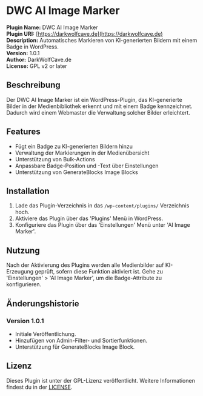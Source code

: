 # DWC AI Image Marker

**Plugin Name:** DWC AI Image Marker  
**Plugin URI:** [https://darkwolfcave.de](https://darkwolfcave.de)  
**Description:** Automatisches Markieren von KI-generierten Bildern mit einem Badge in WordPress.  
**Version:** 1.0.1  
**Author:** DarkWolfCave.de  
**License:** GPL v2 or later

## Beschreibung

Der DWC AI Image Marker ist ein WordPress-Plugin, das KI-generierte Bilder in der Medienbibliothek erkennt und mit einem Badge kennzeichnet. Dadurch wird einem Webmaster die Verwaltung solcher Bilder erleichtert.

## Features

- Fügt ein Badge zu KI-generierten Bildern hinzu
- Verwaltung der Markierungen in der Medienübersicht
- Unterstützung von Bulk-Actions
- Anpassbare Badge-Position und -Text über Einstellungen
- Unterstützung von GenerateBlocks Image Blocks

## Installation

1. Lade das Plugin-Verzeichnis in das `/wp-content/plugins/` Verzeichnis hoch.
2. Aktiviere das Plugin über das 'Plugins' Menü in WordPress.
3. Konfiguriere das Plugin über das 'Einstellungen' Menü unter 'AI Image Marker'.

## Nutzung

Nach der Aktivierung des Plugins werden alle Medienbilder auf KI-Erzeugung geprüft, sofern diese Funktion aktiviert ist. Gehe zu 'Einstellungen' > 'AI Image Marker', um die Badge-Attribute zu konfigurieren.

## Änderungshistorie

### Version 1.0.1
- Initiale Veröffentlichung.
- Hinzufügen von Admin-Filter- und Sortierfunktionen.
- Unterstützung für GenerateBlocks Image Block.

## Lizenz
Dieses Plugin ist unter der GPL-Lizenz veröffentlicht. Weitere Informationen findest du in der [LICENSE](LICENSE).
